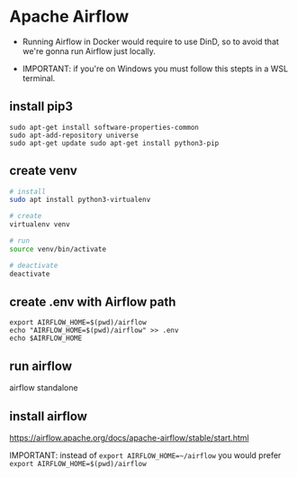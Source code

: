 # Apache Airflow

- Running Airflow in Docker would require to use DinD, so to avoid that we're gonna run Airflow just locally.

- IMPORTANT: if you're on Windows you must follow this stepts in a WSL terminal.

## install pip3

```
sudo apt-get install software-properties-common
sudo apt-add-repository universe
sudo apt-get update sudo apt-get install python3-pip
```

## create venv

```bash
# install
sudo apt install python3-virtualenv

# create
virtualenv venv

# run
source venv/bin/activate

# deactivate
deactivate
```

## create .env with Airflow path

```
export AIRFLOW_HOME=$(pwd)/airflow
echo "AIRFLOW_HOME=$(pwd)/airflow" >> .env
echo $AIRFLOW_HOME
```

## run airflow

airflow standalone

## install airflow

https://airflow.apache.org/docs/apache-airflow/stable/start.html

IMPORTANT: instead of `export AIRFLOW_HOME=~/airflow` you would prefer `export AIRFLOW_HOME=$(pwd)/airflow`

<!--
## install airflow from pypi using pip

```
pip install apache-airflow
```

## initialize the database and default user

```
airflow db init
airflow users create -e admin@example.org -f John -l Doe -p admin -r Admin -u admin
airflow users list
```

## start the webserver

```bash
# default 8080
airflow webserver

# set port
airflow webserver -p 8081
```

## start the scheduler

```
airflow scheduler
```
-->
